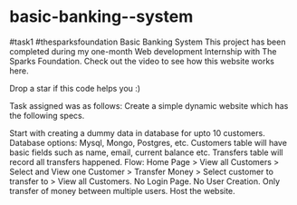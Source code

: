 # basic-banking--system
#task1 #thesparksfoundation
Basic Banking System
This project has been completed during my one-month Web development Internship with The Sparks Foundation. Check out the video to see how this website works here.

Drop a star if this code helps you :)

Task assigned was as follows:
Create a simple dynamic website which has the following specs.

Start with creating a dummy data in database for upto 10 customers. Database options: Mysql, Mongo, Postgres, etc. Customers table will have basic fields such as name, email, current balance etc. Transfers table will record all transfers happened.
Flow: Home Page > View all Customers > Select and View one Customer > Transfer Money > Select customer to transfer to > View all Customers.
No Login Page. No User Creation. Only transfer of money between multiple users.
Host the website.
